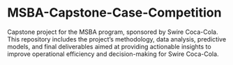 # MSBA-Capstone-Case-Competition
Capstone project for the MSBA program, sponsored by Swire Coca-Cola. This repository includes the project’s methodology, data analysis, predictive models, and final deliverables aimed at providing actionable insights to improve operational efficiency and decision-making for Swire Coca-Cola.
